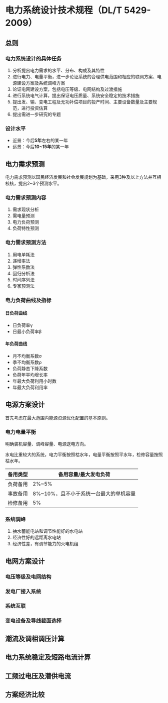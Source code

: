 # 电力系统设计技术规程（DL/T 5429-2009）

## 总则

### 电力系统设计的具体任务
1. 分析提出电力需求的水平、分布、构成及其特性
2. 进行电力、电量平衡，进一步论证系统的合理供电范围和相应的联网方案、电源建设方案及系统调峰方案
3. 论证电网建设方案，包括电压等级、电网结构及过渡措施
4. 进行系统电气计算，提出保证电压质量、系统安全稳定的技术措施
5. 提出发、输、变电工程及无功补偿项目的投产时间、主要设备数量及主要规范，进行投资估算
6. 提出需进一步研究的专题

### 设计水平
- 近景：今后**5年**左右的某一年
- 远景：今后**10~15年**的某一年


## 电力需求预测

电力需求预测以国民经济发展和社会发展规划为基础，采用3种及以上方法并互相校核，提出2~3个预测水平。

### 电力需求预测内容
1. 需求现状分析
2. 需电量预测
3. 电力负荷预测
4. 负荷特性预测

### 电力需求预测方法
1. 用电单耗法
2. 递增率法
3. 弹性系数法
4. 回归分析法
5. 时间序列法
6. 专家预测法

### 电力负荷曲线及指标
#### 日负荷曲线
- 日负荷率γ
- 日最小负荷率β

#### 年负荷曲线
- 月不均衡系数σ
- 季不均衡系数ρ
- 负荷静态下降系数
- 负荷年平均增长率
- 年最大负荷利用小时数
- 年最大负荷利用率

## 电源方案设计
首先考虑在最大范围内能源资源优化配置的基本原则。

### 电力电量平衡
明确装机容量、调峰容量、电源送电方向。

水电比重较大的系统，电力平衡按照枯水年，电量平衡按照平水年，检修容量按照枯水年。

|备用类型|备用容量/最大发电负荷|
|---|---|
|负荷备用|2%~5%|
|事故备用|8%~10%，且不小于系统一台最大的单机容量|
|检修备用|5%|

### 系统调峰
1. 抽水蓄能电站和调节性能好的水电站
2. 经济性好的远距离水电站
3. 经济性差，有调节能力的火电机组

## 电网方案设计

### 电压等级及电网结构

### 发电厂接入系统

### 系统互联

### 变电设备及导线截面选择



## 潮流及调相调压计算

## 电力系统稳定及短路电流计算

## 工频过电压及潜供电流

## 方案经济比较